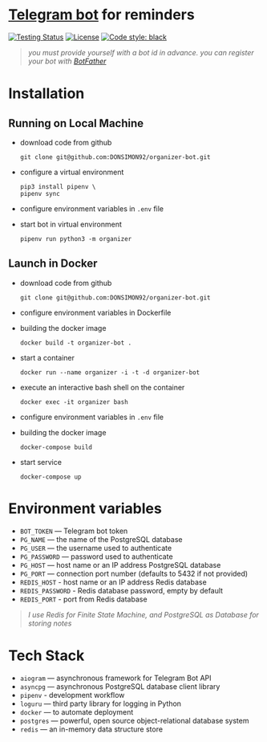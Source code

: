 # [Telegram bot](https://t.me/Multitask_4Bot "https://t.me/Multitask_4Bot") for reminders

[![Testing Status](https://github.com/DONSIMON92/organizer/actions/workflows/checks.yml/badge.svg)](https://github.com/DONSIMON92/organizer/actions/workflows/checks.yml)
[![License](https://img.shields.io/badge/License-GPLv3-blue.svg)](https://github.com/DONSIMON92/organizer/blob/master/LICENSE)
[![Code style: black](https://img.shields.io/badge/code%20style-black-000000.svg)](https://github.com/psf/black)

> *you must provide yourself with a bot id in advance. you can register your bot with [BotFather](https://t.me/BotFather "https://t.me/BotFather")*

# Installation

## Running on Local Machine

- download code from github
    ```
    git clone git@github.com:DONSIMON92/organizer-bot.git
    ```
- configure a virtual environment
    ```
    pip3 install pipenv \
    pipenv sync
    ```
- configure environment variables in `.env` file

- start bot in virtual environment
    ```
    pipenv run python3 -m organizer
    ```

## Launch in Docker

- download code from github
    ```
    git clone git@github.com:DONSIMON92/organizer-bot.git
    ```
- configure environment variables in Dockerfile

- building the docker image
    ```
    docker build -t organizer-bot .
    ```
- start a container
    ```
    docker run --name organizer -i -t -d organizer-bot
    ```
- execute an interactive bash shell on the container
    ```
    docker exec -it organizer bash
    ```


- configure environment variables in `.env` file

- building the docker image
    ```
    docker-compose build
    ```
- start service
    ```
    docker-compose up
    ```

# Environment variables

- `BOT_TOKEN` — Telegram bot token
- `PG_NAME` — the name of the PostgreSQL database
- `PG_USER` — the username used to authenticate
- `PG_PASSWORD` — password used to authenticate
- `PG_HOST` — host name or an IP address PostgreSQL database
- `PG_PORT` — connection port number (defaults to 5432 if not provided)
- `REDIS_HOST` - host name or an IP address Redis database 
- `REDIS_PASSWORD` - Redis database password, empty by default
- `REDIS_PORT` - port from Redis database

> *I use Redis for Finite State Machine, and PostgreSQL as Database for storing notes*

# Tech Stack

- `aiogram` — asynchronous framework for Telegram Bot API
- `asyncpg` — asynchronous PostgreSQL database client library
- `pipenv` - development workflow
- `loguru` — third party library for logging in Python
- `docker` — to automate deployment
- `postgres` — powerful, open source object-relational database system
- `redis` — an in-memory data structure store
